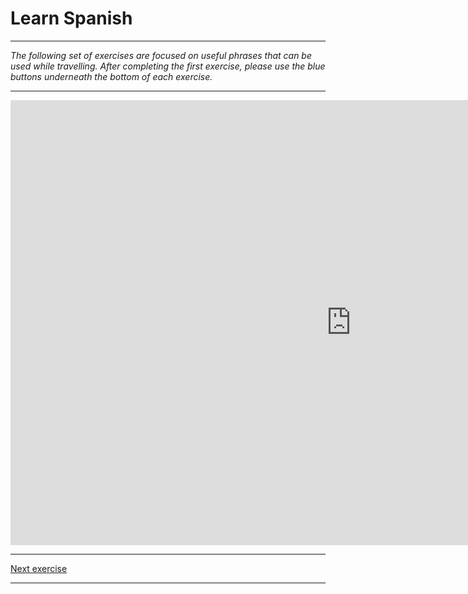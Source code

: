 <h1>Learn Spanish</h1>

<hr>

<p><i>The following set of exercises are focused on useful phrases that can be used while travelling. After completing the first exercise, please use the blue buttons underneath the bottom of each exercise.</i>
  </p>
  
<hr>

<iframe src="https://h5p.org/h5p/embed/365999" width="1090" height="712" frameborder="0" allowfullscreen="allowfullscreen"></iframe><script src="https://h5p.org/sites/all/modules/h5p/library/js/h5p-resizer.js" charset="UTF-8"></script>

<hr>

<p>
  <a href="learnspanish2.html" class="btnflt-r">Next exercise</a>
  </p>
  <div style="clear:both;"> </div>

<hr>


